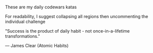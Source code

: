 These are my daily codewars katas

For readability, I suggest collapsing all regions then uncommenting the individual challenge

"Success is the product of daily habit - not once-in-a-lifetime transformations."

— James Clear (Atomic Habits)
